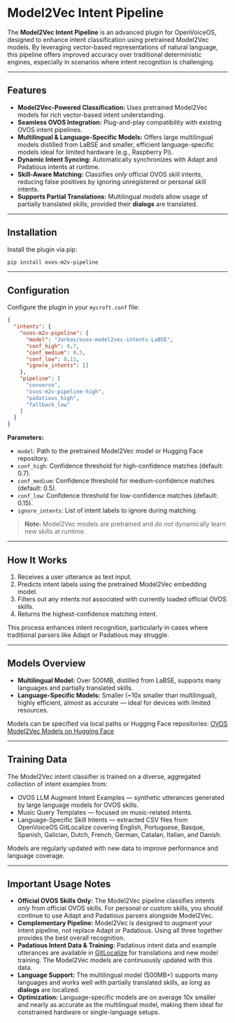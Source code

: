 # Model2Vec Intent Pipeline

The **Model2Vec Intent Pipeline** is an advanced plugin for OpenVoiceOS, designed to enhance intent classification using pretrained Model2Vec models. By leveraging vector-based representations of natural language, this pipeline offers improved accuracy over traditional deterministic engines, especially in scenarios where intent recognition is challenging.

---

## Features

* **Model2Vec-Powered Classification:** Uses pretrained Model2Vec models for rich vector-based intent understanding.
* **Seamless OVOS Integration:** Plug-and-play compatibility with existing OVOS intent pipelines.
* **Multilingual & Language-Specific Models:** Offers large multilingual models distilled from LaBSE and smaller, efficient language-specific models ideal for limited hardware (e.g., Raspberry Pi).
* **Dynamic Intent Syncing:** Automatically synchronizes with Adapt and Padatious intents at runtime.
* **Skill-Aware Matching:** Classifies *only* official OVOS skill intents, reducing false positives by ignoring unregistered or personal skill intents.
* **Supports Partial Translations:** Multilingual models allow usage of partially translated skills, provided their **dialogs** are translated.


---

## Installation

Install the plugin via pip:

```bash
pip install ovos-m2v-pipeline
```

---

## Configuration

Configure the plugin in your `mycroft.conf` file:

```json
{
  "intents": {
    "ovos-m2v-pipeline": {
      "model": "Jarbas/ovos-model2vec-intents-LaBSE",
      "conf_high": 0.7,
      "conf_medium": 0.5,
      "conf_low": 0.15,
      "ignore_intents": []
    },
    "pipeline": [
      "converse",
      "ovos-m2v-pipeline-high",
      "padatious_high",
      "fallback_low"
    ]
  }
}
```

**Parameters:**

* `model`: Path to the pretrained Model2Vec model or Hugging Face repository.
* `conf_high`: Confidence threshold for high-confidence matches (default: 0.7).
* `conf_medium`: Confidence threshold for medium-confidence matches (default: 0.5).
* `conf_low`: Confidence threshold for low-confidence matches (default: 0.15).
* `ignore_intents`: List of intent labels to ignore during matching.

> **Note:** Model2Vec models are pretrained and *do not* dynamically learn new skills at runtime.

---

## How It Works

1. Receives a user utterance as text input.
2. Predicts intent labels using the pretrained Model2Vec embedding model.
3. Filters out any intents *not* associated with currently loaded official OVOS skills.
4. Returns the highest-confidence matching intent.

This process enhances intent recognition, particularly in cases where traditional parsers like Adapt or Padatious may struggle.

---

## Models Overview

* **Multilingual Model:** Over 500MB, distilled from LaBSE, supports many languages and partially translated skills.
* **Language-Specific Models:** Smaller (\~10x smaller than multilingual), highly efficient, almost as accurate — ideal for devices with limited resources.

Models can be specified via local paths or Hugging Face repositories:
[OVOS Model2Vec Models on Hugging Face](https://huggingface.co/collections/Jarbas/ovos-model2vec-intents-681c478aecb9979e659b17f8)

---

## Training Data

The Model2Vec intent classifier is trained on a diverse, aggregated collection of intent examples from:

* OVOS LLM Augment Intent Examples — synthetic utterances generated by large language models for OVOS skills.
* Music Query Templates — focused on music-related intents.
* Language-Specific Skill Intents — extracted CSV files from OpenVoiceOS GitLocalize covering English, Portuguese, Basque, Spanish, Galician, Dutch, French, German, Catalan, Italian, and Danish.

Models are regularly updated with new data to improve performance and language coverage.

---

## Important Usage Notes

* **Official OVOS Skills Only:** The Model2Vec pipeline classifies intents *only* from official OVOS skills. For personal or custom skills, you should continue to use Adapt and Padatious parsers alongside Model2Vec.
* **Complementary Pipeline:** Model2Vec is designed to *augment* your intent pipeline, not replace Adapt or Padatious. Using all three together provides the best overall recognition.
* **Padatious Intent Data & Training:** Padatious intent data and example utterances are available in [GitLocalize](https://gitlocalize.com/repo/xyz) for translations and new model training. The Model2Vec models are continuously updated with this data.
* **Language Support:** The multilingual model (500MB+) supports many languages and works well with partially translated skills, as long as **dialogs** are localized.
* **Optimization:** Language-specific models are on average 10x smaller and nearly as accurate as the multilingual model, making them ideal for constrained hardware or single-language setups.
